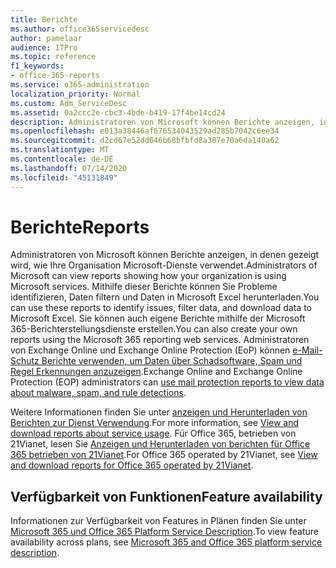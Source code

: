 ```yaml
---
title: Berichte
ms.author: office365servicedesc
author: pamelaar
audience: ITPro
ms.topic: reference
f1_keywords:
- office-365-reports
ms.service: o365-administration
localization_priority: Normal
ms.custom: Adm_ServiceDesc
ms.assetid: 0a2ccc2e-cbc3-4bde-b419-17f4be14cd24
description: Administratoren von Microsoft können Berichte anzeigen, in denen gezeigt wird, wie Ihre Organisation Microsoft-Dienste verwendet. Mithilfe dieser Berichte können Sie Probleme identifizieren, Daten filtern und Daten in Microsoft Excel herunterladen. Sie können auch eigene Berichte mithilfe der Microsoft 365-Berichterstellungsdienste erstellen. Administratoren von Exchange Online und Exchange Online Protection (EoP) können e-Mail-Schutz Berichte verwenden, um Daten über Schadsoftware, Spam und Regel Erkennungen anzuzeigen.
ms.openlocfilehash: e013a38446af676534043529ad285b7042c6ee34
ms.sourcegitcommit: d2cd67e52dd646b68bfbfd8a387e70a6da140a62
ms.translationtype: MT
ms.contentlocale: de-DE
ms.lasthandoff: 07/14/2020
ms.locfileid: "45131849"
---
```

# <a name="reports"></a><span data-ttu-id="ce3ef-106">Berichte</span><span class="sxs-lookup"><span data-stu-id="ce3ef-106">Reports</span></span>

<span data-ttu-id="ce3ef-107">Administratoren von Microsoft können Berichte anzeigen, in denen gezeigt wird, wie Ihre Organisation Microsoft-Dienste verwendet.</span><span class="sxs-lookup"><span data-stu-id="ce3ef-107">Administrators of Microsoft can view reports showing how your organization is using Microsoft services.</span></span> <span data-ttu-id="ce3ef-108">Mithilfe dieser Berichte können Sie Probleme identifizieren, Daten filtern und Daten in Microsoft Excel herunterladen.</span><span class="sxs-lookup"><span data-stu-id="ce3ef-108">You can use these reports to identify issues, filter data, and download data to Microsoft Excel.</span></span> <span data-ttu-id="ce3ef-109">Sie können auch eigene Berichte mithilfe der Microsoft 365-Berichterstellungsdienste erstellen.</span><span class="sxs-lookup"><span data-stu-id="ce3ef-109">You can also create your own reports using the Microsoft 365 reporting web services.</span></span> <span data-ttu-id="ce3ef-110">Administratoren von Exchange Online und Exchange Online Protection (EoP) können [e-Mail-Schutz Berichte verwenden, um Daten über Schadsoftware, Spam und Regel Erkennungen anzuzeigen](https://go.microsoft.com/fwlink/p/?LinkId=401102).</span><span class="sxs-lookup"><span data-stu-id="ce3ef-110">Exchange Online and Exchange Online Protection (EOP) administrators can [use mail protection reports to view data about malware, spam, and rule detections](https://go.microsoft.com/fwlink/p/?LinkId=401102).</span></span>
  
<span data-ttu-id="ce3ef-111">Weitere Informationen finden Sie unter [anzeigen und Herunterladen von Berichten zur Dienst Verwendung](https://go.microsoft.com/fwlink/p/?LinkID=270182).</span><span class="sxs-lookup"><span data-stu-id="ce3ef-111">For more information, see [View and download reports about service usage](https://go.microsoft.com/fwlink/p/?LinkID=270182).</span></span> <span data-ttu-id="ce3ef-112">Für Office 365, betrieben von 21Vianet, lesen Sie [Anzeigen und Herunterladen von berichten für Office 365 betrieben von 21Vianet](https://go.microsoft.com/fwlink/?LinkID=733348&amp;clcid=0x409).</span><span class="sxs-lookup"><span data-stu-id="ce3ef-112">For Office 365 operated by 21Vianet, see [View and download reports for Office 365 operated by 21Vianet](https://go.microsoft.com/fwlink/?LinkID=733348&amp;clcid=0x409).</span></span>
  
## <a name="feature-availability"></a><span data-ttu-id="ce3ef-113">Verfügbarkeit von Funktionen</span><span class="sxs-lookup"><span data-stu-id="ce3ef-113">Feature availability</span></span>

<span data-ttu-id="ce3ef-114">Informationen zur Verfügbarkeit von Features in Plänen finden Sie unter [Microsoft 365 und Office 365 Platform Service Description](office-365-platform-service-description.md).</span><span class="sxs-lookup"><span data-stu-id="ce3ef-114">To view feature availability across plans, see [Microsoft 365 and Office 365 platform service description](office-365-platform-service-description.md).</span></span>
  

